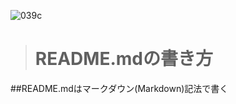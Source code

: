 ![039c](https://user-images.githubusercontent.com/97945555/150918634-5e50f9e8-7966-4668-b2ac-9b0d4595fc61.png)
># README.mdの書き方

##README.mdはマークダウン(Markdown)記法で書く
